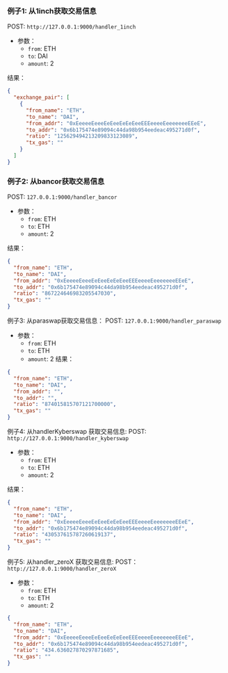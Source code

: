 ### 例子1: 从1inch获取交易信息

POST: `http://127.0.0.1:9000/handler_1inch`

+ 参数：
  + `from`: ETH
  + `to`: DAI
  + `amount`: 2

结果：

```json
{
  "exchange_pair": [
    {
      "from_name": "ETH",
      "to_name": "DAI",
      "from_addr": "0xEeeeeEeeeEeEeeEeEeEeeEEEeeeeEeeeeeeeEEeE",
      "to_addr": "0x6b175474e89094c44da98b954eedeac495271d0f",
      "ratio": "125629494213209833123089",
      "tx_gas": ""
    }
  ]
}
```

### 例子2: 从bancor获取交易信息

POST: `127.0.0.1:9000/handler_bancor`

+ 参数：
  + `from`: ETH
  + `to`: ETH
  + `amount`: 2

结果：
```json
{
  "from_name": "ETH",
  "to_name": "DAI",
  "from_addr": "0xEeeeeEeeeEeEeeEeEeEeeEEEeeeeEeeeeeeeEEeE",
  "to_addr": "0x6b175474e89094c44da98b954eedeac495271d0f",
  "ratio": "867224646983205547030",
  "tx_gas": ""
}
```

例子3: 从paraswap获取交易信息：
POST: `127.0.0.1:9000/handler_paraswap`
+ 参数：
  + `from`: ETH
  + `to`: ETH
  + `amount`: 2
结果：
```json
{
  "from_name": "ETH",
  "to_name": "DAI",
  "from_addr": "",
  "to_addr": "",
  "ratio": "874015815707121700000",
  "tx_gas": ""
}
```
例子4: 从handlerKyberswap 获取交易信息:
POST: `http://127.0.0.1:9000/handler_kyberswap`
+ 参数：
  + `from`: ETH
  + `to`: ETH
  + `amount`: 2

结果：
```json
{
  "from_name": "ETH",
  "to_name": "DAI",
  "from_addr": "0xEeeeeEeeeEeEeeEeEeEeeEEEeeeeEeeeeeeeEEeE",
  "to_addr": "0x6b175474e89094c44da98b954eedeac495271d0f",
  "ratio": "430537615787260619137",
  "tx_gas": ""
}
```

例子5: 从handler_zeroX 获取交易信息:
POST： `http://127.0.0.1:9000/handler_zeroX`

+ 参数：
  + `from`: ETH
  + `to`: ETH
  + `amount`: 2

```json
{
  "from_name": "ETH",
  "to_name": "DAI",
  "from_addr": "0xEeeeeEeeeEeEeeEeEeEeeEEEeeeeEeeeeeeeEEeE",
  "to_addr": "0x6b175474e89094c44da98b954eedeac495271d0f",
  "ratio": "434.636027870297871685",
  "tx_gas": ""
}
```